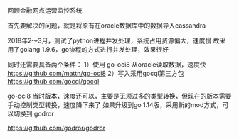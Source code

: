 回顾金融网点运营监控系统

首先要解决的问题，就是将原有在oracle数据库中的数据导入cassandra

2018年2～3月，测试了python进程并发处理，系统占用资源偏大，速度慢
故采用了golang 1.9.6，go协程的方式进行并发处理，效果很好

同时还需要具备两个条件：
1）使用 go-oci8 从oracle读取数据，速度快 https://github.com/mattn/go-oci8
2）写入采用gocql第三方包 https://github.com/gocql/gocql

go-oci8 当时版本，速度还可以，主要是无须过多的类型转换，但现在的版本需要手动控制类型转换，速度降下来了
如果升级到go 1.14版，采用新的mod方式，可以切换到 godror

https://github.com/godror/godror
